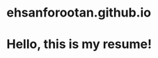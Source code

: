 # ehsanforootan.github.io

<!DOCTYPE html>
<html>
<head>
    <title>My Resume</title>
</head>
<body>
    <h1>Hello, this is my resume!</h1>
</body>
</html>
